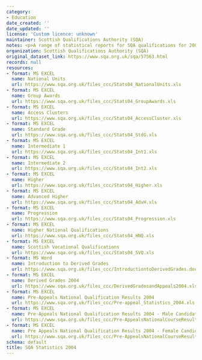 ```yaml
---
category:
- Education
date_created: ''
date_updated: ''
license: 'Custom licence: unknown'
maintainer: Scottish Qualifications Authority (SQA)
notes: <p>A range of statistical reports for SQA qualifications for 2004.</p>
organization: Scottish Qualifications Authority (SQA)
original_dataset_link: https://www.sqa.org.uk/sqa/57563.html
records: null
resources:
- format: MS EXCEL
  name: National Units
  url: https://www.sqa.org.uk/files_ccc/Stats04_NationalUnits.xls
- format: MS EXCEL
  name: Group Awards
  url: https://www.sqa.org.uk/files_ccc/Stats04_GroupAwards.xls
- format: MS EXCEL
  name: Access Clusters
  url: https://www.sqa.org.uk/files_ccc/Stats04_AccessCluster.xls
- format: MS EXCEL
  name: Standard Grade
  url: https://www.sqa.org.uk/files_ccc/Stats04_StdG.xls
- format: MS EXCEL
  name: Intermediate 1
  url: https://www.sqa.org.uk/files_ccc/Stats04_Int1.xls
- format: MS EXCEL
  name: Intermediate 2
  url: https://www.sqa.org.uk/files_ccc/Stats04_Int2.xls
- format: MS EXCEL
  name: Higher
  url: https://www.sqa.org.uk/files_ccc/Stats04_Higher.xls
- format: MS EXCEL
  name: Advanced Higher
  url: https://www.sqa.org.uk/files_ccc/Stats04_AdvH.xls
- format: MS EXCEL
  name: Progression
  url: https://www.sqa.org.uk/files_ccc/Stats04_Progression.xls
- format: MS EXCEL
  name: Higher National Qualifications
  url: https://www.sqa.org.uk/files_ccc/Stats04_HNQ.xls
- format: MS EXCEL
  name: Scottish Vocational Qualifications
  url: https://www.sqa.org.uk/files_ccc/Stats04_SVQ.xls
- format: MS Word
  name: Introduction to Derived Grades
  url: https://www.sqa.org.uk/files_ccc/IntroductiontoDerivedGrades.doc
- format: MS EXCEL
  name: Derived Grades 2004
  url: https://www.sqa.org.uk/files_ccc/DerivedGradesandAppeals2004.xls
- format: MS EXCEL
  name: Pre-Appeals National Qualification Results 2004
  url: https://www.sqa.org.uk/files_ccc/Pre-appeal_Statistics_2004.xls
- format: MS EXCEL
  name: Pre-Appeals National Qualification Results 2004 - Male Candidates
  url: https://www.sqa.org.uk/files_ccc/Pre-AppealsNationalCourseResults2004_Male.xls
- format: MS EXCEL
  name: Pre Appeals National Qualification Results 2004 - Female Candidates
  url: https://www.sqa.org.uk/files_ccc/Pre-AppealsNationalCourseResults2004_Female.xls
schema: default
title: SQA Statistics 2004
---
```

